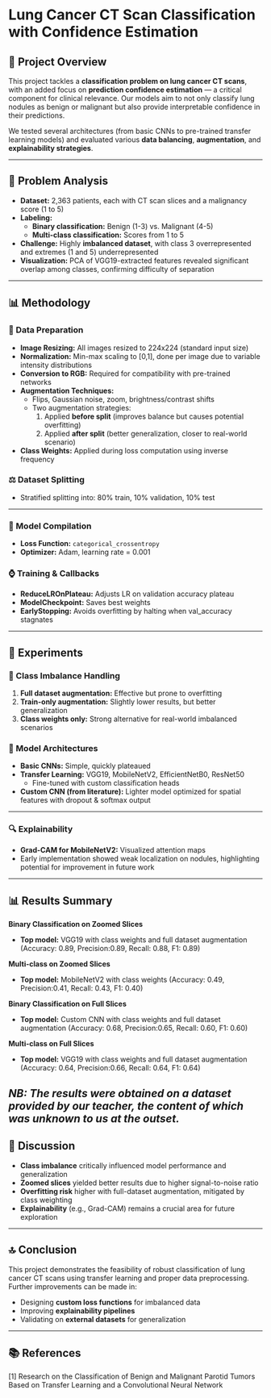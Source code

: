 # Lung Cancer CT Scan Classification with Confidence Estimation

## 🧠 Project Overview

This project tackles a **classification problem on lung cancer CT scans**, with an added focus on **prediction confidence estimation** — a critical component for clinical relevance. Our models aim to not only classify lung nodules as benign or malignant but also provide interpretable confidence in their predictions.

We tested several architectures (from basic CNNs to pre-trained transfer learning models) and evaluated various **data balancing**, **augmentation**, and **explainability strategies**.

---

## 🔎 Problem Analysis

- **Dataset:** 2,363 patients, each with CT scan slices and a malignancy score (1 to 5)
- **Labeling:**
  - **Binary classification:** Benign (1-3) vs. Malignant (4-5)
  - **Multi-class classification:** Scores from 1 to 5
- **Challenge:** Highly **imbalanced dataset**, with class 3 overrepresented and extremes (1 and 5) underrepresented
- **Visualization:** PCA of VGG19-extracted features revealed significant overlap among classes, confirming difficulty of separation

---

## 📊 Methodology

### 🌟 Data Preparation

- **Image Resizing:** All images resized to 224x224 (standard input size)
- **Normalization:** Min-max scaling to [0,1], done per image due to variable intensity distributions
- **Conversion to RGB:** Required for compatibility with pre-trained networks
- **Augmentation Techniques:**
  - Flips, Gaussian noise, zoom, brightness/contrast shifts
  - Two augmentation strategies:
    1. Applied **before split** (improves balance but causes potential overfitting)
    2. Applied **after split** (better generalization, closer to real-world scenario)
- **Class Weights:** Applied during loss computation using inverse frequency

### ⚖️ Dataset Splitting

- Stratified splitting into: 80% train, 10% validation, 10% test

---

### 🚀 Model Compilation

- **Loss Function:** `categorical_crossentropy`
- **Optimizer:** Adam, learning rate = 0.001

### ⌚ Training & Callbacks

- **ReduceLROnPlateau:** Adjusts LR on validation accuracy plateau
- **ModelCheckpoint:** Saves best weights
- **EarlyStopping:** Avoids overfitting by halting when val_accuracy stagnates

---

## 🔮 Experiments

### 🔄 Class Imbalance Handling

1. **Full dataset augmentation:** Effective but prone to overfitting
2. **Train-only augmentation:** Slightly lower results, but better generalization
3. **Class weights only:** Strong alternative for real-world imbalanced scenarios

### 🧶 Model Architectures

- **Basic CNNs:** Simple, quickly plateaued
- **Transfer Learning:** VGG19, MobileNetV2, EfficientNetB0, ResNet50
  - Fine-tuned with custom classification heads
- **Custom CNN (from literature):** Lighter model optimized for spatial features with dropout & softmax output

---

### 🔍 Explainability

- **Grad-CAM for MobileNetV2:** Visualized attention maps
- Early implementation showed weak localization on nodules, highlighting potential for improvement in future work

---

## 📊 Results Summary

**Binary Classification on Zoomed Slices**

- **Top model:** VGG19 with class weights and full dataset augmentation (Accuracy: 0.89, Precision:0.89, Recall: 0.88, F1: 0.89)

**Multi-class on Zoomed Slices**

- **Top model:** MobileNetV2 with class weights (Accuracy: 0.49, Precision:0.41, Recall: 0.43, F1: 0.40)

**Binary Classification on Full Slices**

- **Top model:** Custom CNN with class weights and full dataset augmentation (Accuracy: 0.68, Precision:0.65, Recall: 0.60, F1: 0.60)

**Multi-class on Full Slices**

- **Top model:** VGG19 with class weights and full dataset augmentation (Accuracy: 0.64, Precision:0.66, Recall: 0.64, F1: 0.64)

*NB: The results were obtained on a dataset provided by our teacher, the content of which was unknown to us at the outset.*
---

## 🤔 Discussion

- **Class imbalance** critically influenced model performance and generalization
- **Zoomed slices** yielded better results due to higher signal-to-noise ratio
- **Overfitting risk** higher with full-dataset augmentation, mitigated by class weighting
- **Explainability** (e.g., Grad-CAM) remains a crucial area for future exploration

---

## 🔝 Conclusion

This project demonstrates the feasibility of robust classification of lung cancer CT scans using transfer learning and proper data preprocessing. Further improvements can be made in:

- Designing **custom loss functions** for imbalanced data
- Improving **explainability pipelines**
- Validating on **external datasets** for generalization

---

## 📚 References

[1] Research on the Classification of Benign and Malignant Parotid Tumors Based on Transfer Learning and a Convolutional Neural Network
